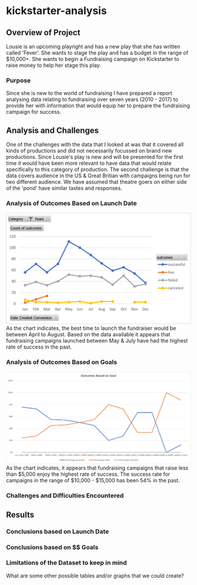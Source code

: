 # kickstarter-analysis
## Overview of Project
Lousie is an upcoming playright and has a new play that she has written called 'Fever'. She wants to stage the play and has a budget in the range of $10,000+. She wants to begin a Fundraising campaign on Kickstarter to raise money to help her stage this play.
### Purpose
Since she is new to the world of fundraising I have prepared a report analysing data relating to fundraising over seven years (2010 - 2017) to provide her with information that would equip her to prepare the fundraising campaign for success. 
## Analysis and Challenges
One of the challenges with the data that I looked at was that it covered all kinds of productions and did not necessarily focussed on brand new productions. Since Lousie's play is new and will be presented for the first time it would have been more relevant to have data that would relate specifically to this category of production.
The second challenge is that the data covers audience in the US & Great Britian with campaigns being run for two different audience. We have assumed that theatre goers on either side of the 'pond' have similar tastes and responses.
### Analysis of Outcomes Based on Launch Date
![Chart of Outcomes based on Launch Date](https://github.com/lallben/kickstarter-analysis/blob/main/Theater_Outcomes_vs_Launch.png)
As the chart indicates, the best time to launch the fundraiser would be between April to August. Based on the data available it appears that fundraising campaigns launched between May & July have had the highest rate of success in the past.
### Analysis of Outcomes Based on Goals
![Chart of Outcomes based on Launch Date](https://github.com/lallben/kickstarter-analysis/blob/main/Outcomes_vs_Goals.png)
As the chart indicates, it appears that fundraising campaigns that raise less than $5,000 enjoy the highest rate of success. The success rate for campaigns in the range of $10,000 - $15,000 has been 54% in the past.
### Challenges and Difficulties Encountered

## Results
### Conclusions based on Launch Date

### Conclusions based on $$ Goals

### Limitations of the Dataset to keep in mind

What are some other possible tables and/or graphs that we could create?
